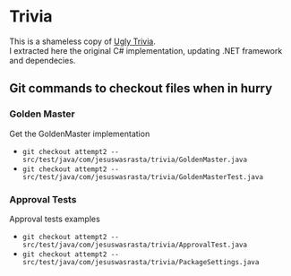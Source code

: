# Trivia
This is a shameless copy of [Ugly Trivia](https://github.com/jbrains/trivia).  
I extracted here the original C# implementation, updating .NET framework and dependecies.  

## Git commands to checkout files when in hurry

### Golden Master
Get the GoldenMaster implementation
* `git checkout attempt2 -- src/test/java/com/jesuswasrasta/trivia/GoldenMaster.java`
* `git checkout attempt2 -- src/test/java/com/jesuswasrasta/trivia/GoldenMasterTest.java`

### Approval Tests
Approval tests examples
* `git checkout attempt2 -- src/test/java/com/jesuswasrasta/trivia/ApprovalTest.java`
* `git checkout attempt2 -- src/test/java/com/jesuswasrasta/trivia/PackageSettings.java`

